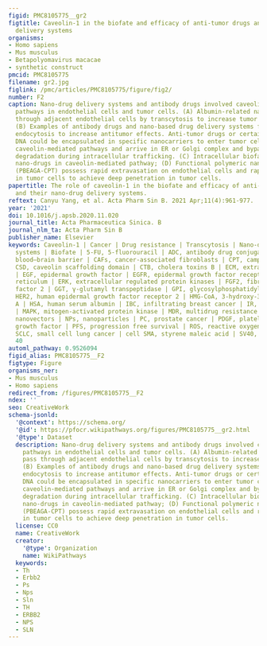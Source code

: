 ```yaml
---
figid: PMC8105775__gr2
figtitle: Caveolin-1 in the biofate and efficacy of anti-tumor drugs and their nano-drug
  delivery systems
organisms:
- Homo sapiens
- Mus musculus
- Betapolyomavirus macacae
- synthetic construct
pmcid: PMC8105775
filename: gr2.jpg
figlink: /pmc/articles/PMC8105775/figure/fig2/
number: F2
caption: Nano-drug delivery systems and antibody drugs involved caveolin-1-mediated
  pathways in endothelial cells and tumor cells. (A) Albumin-related nano-drugs pass
  through adjacent endothelial cells by transcytosis to increase tumor accumulation;
  (B) Examples of antibody drugs and nano-based drug delivery systems for caveolin-mediated
  endocytosis to increase antitumor effects. Anti-tumor drugs or certain siRNA or
  DNA could be encapsulated in specific nanocarriers to enter tumor cells through
  caveolin-mediated pathways and arrive in ER or Golgi complex and bypass lysosomal
  degradation during intracellular trafficking. (C) Intracellular biofate of some
  nano-drugs in caveolin-mediated pathway; (D) Functional polymeric nanoparticles
  (PBEAGA-CPT) possess rapid extravasation on endothelial cells and rapid transcytosis
  in tumor cells to achieve deep penetration in tumor cells.
papertitle: The role of caveolin-1 in the biofate and efficacy of anti-tumor drugs
  and their nano-drug delivery systems.
reftext: Canyu Yang, et al. Acta Pharm Sin B. 2021 Apr;11(4):961-977.
year: '2021'
doi: 10.1016/j.apsb.2020.11.020
journal_title: Acta Pharmaceutica Sinica. B
journal_nlm_ta: Acta Pharm Sin B
publisher_name: Elsevier
keywords: Caveolin-1 | Cancer | Drug resistance | Transcytosis | Nano-drug delivery
  systems | Biofate | 5-FU, 5-fluorouracil | ADC, antibody drug conjugates | BBB,
  blood–brain barrier | CAFs, cancer-associated fibroblasts | CPT, camptothecin |
  CSD, caveolin scaffolding domain | CTB, cholera toxins B | ECM, extracellular matrix
  | EGF, epidermal growth factor | EGFR, epidermal growth factor receptor | ER, endoplasmic
  reticulum | ERK, extracellular regulated protein kinases | FGF2, fibroblast growth
  factor 2 | GGT, γ-glutamyl transpeptidase | GPI, glycosylphosphatidylinositol |
  HER2, human epidermal growth factor receptor 2 | HMG-CoA, 3-hydroxy-3-methylglutaryl-coenzyme
  A | HSA, human serum albumin | IBC, infiltrating breast cancer | IR, insulin receptor
  | MAPK, mitogen-activated protein kinase | MDR, multidrug resistance | MSV, multistage
  nanovectors | NPs, nanoparticles | PC, prostate cancer | PDGF, platelet-derived
  growth factor | PFS, progression free survival | ROS, reactive oxygen species |
  SCLC, small cell lung cancer | cell SMA, styrene maleic acid | SV40, simian virus
  40
automl_pathway: 0.9526094
figid_alias: PMC8105775__F2
figtype: Figure
organisms_ner:
- Mus musculus
- Homo sapiens
redirect_from: /figures/PMC8105775__F2
ndex: ''
seo: CreativeWork
schema-jsonld:
  '@context': https://schema.org/
  '@id': https://pfocr.wikipathways.org/figures/PMC8105775__gr2.html
  '@type': Dataset
  description: Nano-drug delivery systems and antibody drugs involved caveolin-1-mediated
    pathways in endothelial cells and tumor cells. (A) Albumin-related nano-drugs
    pass through adjacent endothelial cells by transcytosis to increase tumor accumulation;
    (B) Examples of antibody drugs and nano-based drug delivery systems for caveolin-mediated
    endocytosis to increase antitumor effects. Anti-tumor drugs or certain siRNA or
    DNA could be encapsulated in specific nanocarriers to enter tumor cells through
    caveolin-mediated pathways and arrive in ER or Golgi complex and bypass lysosomal
    degradation during intracellular trafficking. (C) Intracellular biofate of some
    nano-drugs in caveolin-mediated pathway; (D) Functional polymeric nanoparticles
    (PBEAGA-CPT) possess rapid extravasation on endothelial cells and rapid transcytosis
    in tumor cells to achieve deep penetration in tumor cells.
  license: CC0
  name: CreativeWork
  creator:
    '@type': Organization
    name: WikiPathways
  keywords:
  - Th
  - Erbb2
  - Ps
  - Nps
  - Sln
  - TH
  - ERBB2
  - NPS
  - SLN
---
```

